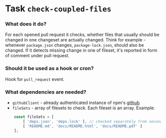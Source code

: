 # Task `check-coupled-files`

### What does it do?

For each opened pull request it checks, whether files that usually should be changed in one changeset are actually changed.
Think for example - whenever `package.json` changes, `package-lock.json`, should also be changed.
If it detects missing change in one of fileset, it's reported in form of comment under pull request.

### Should it be used as a hook or cron?

Hook for `pull_request` event.

### What dependencies are needed?

* `githubClient` - already authenticated instance of npm's [github](https://www.npmjs.com/package/github)
* `fileSets` - array of filesets to check. Each fileset is an array. Example:
```javascript
    const fileSets = [
        [ 'deps.json', 'deps.lock' ], // checked separately from second fileset
        [ 'README.md', 'docs/README.html', 'docs/README.pdf' ]
    ];
```
